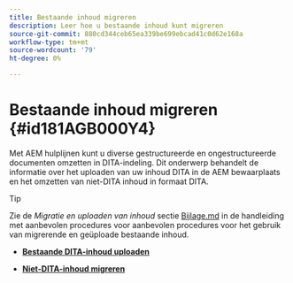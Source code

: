 ```yaml
---
title: Bestaande inhoud migreren
description: Leer hoe u bestaande inhoud kunt migreren
source-git-commit: 880cd344ceb65ea339be699ebcad41c0d62e168a
workflow-type: tm+mt
source-wordcount: '79'
ht-degree: 0%

---
```


# Bestaande inhoud migreren {#id181AGB000Y4}

Met AEM hulplijnen kunt u diverse gestructureerde en ongestructureerde documenten omzetten in DITA-indeling. Dit onderwerp behandelt de informatie over het uploaden van uw inhoud DITA in de AEM bewaarplaats en het omzetten van niet-DITA inhoud in formaat DITA.

>[!TIP]
>
> Zie de *Migratie en uploaden van inhoud* sectie [Bijlage.md](appendix.md) in de handleiding met aanbevolen procedures voor aanbevolen procedures voor het gebruik van migrerende en geüploade bestaande inhoud.

- **[Bestaande DITA-inhoud uploaden](migrate-content-upload-existing-dita-content.md)**

- **[Niet-DITA-inhoud migreren](migrate-content-non-dita.md)**
